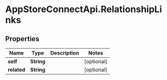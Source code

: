 # AppStoreConnectApi.RelationshipLinks

## Properties

Name | Type | Description | Notes
------------ | ------------- | ------------- | -------------
**self** | **String** |  | [optional] 
**related** | **String** |  | [optional] 


